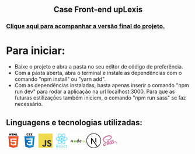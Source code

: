 <div align="center">
  <h2>Case Front-end upLexis</h2>
</div>

### [Clique aqui para acompanhar a versão final do projeto.](https://case-front-end-up-lexis-pu1itli0d-ggsales.vercel.app/)

<h1>Para iniciar:</h1>
<ul>
  <li> Baixe o projeto e abra a pasta no seu editor de código de preferência.
  <li> Com a pasta aberta, abra o terminal e instale as dependências com o comando "npm install" ou "yarn add".
  <li> Com as dependências instaladas, basta apenas inserir o comando "npm run dev" para rodar a aplicação na url localhost:3000. Para que as futuras estilizações também iniciem, o comando "npm run sass" se faz necessário.
</ul>  




## Linguagens e tecnologias utilizadas:
<img src="https://raw.githubusercontent.com/devicons/devicon/master/icons/html5/html5-original-wordmark.svg" alt="html5" width="40" height="40" style="max-width:100%;"> <img src="https://raw.githubusercontent.com/devicons/devicon/master/icons/css3/css3-original-wordmark.svg" alt="css3" width="40" height="40" style="max-width:100%;">
<img src="https://raw.githubusercontent.com/devicons/devicon/master/icons/javascript/javascript-original.svg" alt="javascript" width="40" height="40" style="max-width:100%;">
<img src="https://raw.githubusercontent.com/devicons/devicon/master/icons/react/react-original-wordmark.svg" alt="react" width="40" height="40" style="max-width:100%;"> <img src="https://raw.githubusercontent.com/devicons/devicon/master/icons/nodejs/nodejs-original-wordmark.svg" alt="nodejs" width="40" height="40" style="max-width:100%;"> <img src="https://raw.githubusercontent.com/devicons/devicon/master/icons/nextjs/nextjs-line.svg" alt="nextjs" width="40" heigth="40" style="max-width:100%;"> <img src="https://raw.githubusercontent.com/devicons/devicon/master/icons/sass/sass-original.svg" alt="sass" width="40" heigth="40" style="max-width:100%;">    
